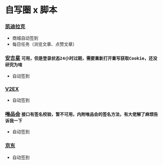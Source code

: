 # 自写圈 x 脚本

### [凯迪拉克](https://github.com/panghujiajia/QuantumultX/tree/master/KDLK)

-   商城自动签到
-   每日任务（浏览文章、点赞文章）

### [安吉星](https://github.com/panghujiajia/QuantumultX/tree/master/AJX) `可用，但是登录状态24小时过期，需要重新打开重写获取Cookie，还没研究为啥`

-   自动签到

### [V2EX](https://github.com/panghujiajia/QuantumultX/tree/master/V2EX)

-   自动签到

### ~~[唯品会](https://github.com/panghujiajia/QuantumultX/tree/master/WPH)~~ `接口有签名校验，暂不可用，内附唯品会的签名方法，有大佬解了麻烦告诉我一下`

-   自动签到

### [京东](https://github.com/panghujiajia/QuantumultX/tree/master/JD)

-   自动签到
